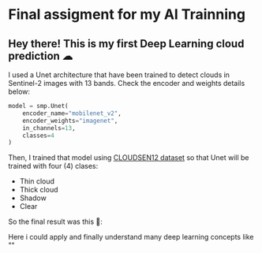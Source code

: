 # Final assigment for my AI Trainning

## Hey there! This is my first Deep Learning cloud prediction ☁

I used a Unet architecture that have been trained to detect clouds in Sentinel-2 images with 13 bands. 
Check the encoder and weights details below:

``` python
model = smp.Unet(
    encoder_name="mobilenet_v2",
    encoder_weights="imagenet",
    in_channels=13,
    classes=4
)
```

Then, I trained that model using [CLOUDSEN12 dataset](https://cloudsen12.github.io/) so that Unet will be trained with four (4) clases:

- Thin cloud 
- Thick cloud 
- Shadow
- Clear

So the final result was this 🥳:


Here i could apply and finally understand many deep learning concepts like ""
